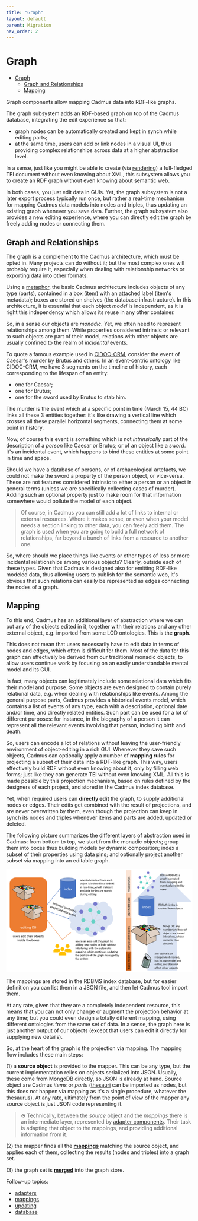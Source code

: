 ```yaml
---
title: "Graph" 
layout: default
parent: Migration
nav_order: 2
---
```


# Graph

- [Graph](#graph)
  - [Graph and Relationships](#graph-and-relationships)
  - [Mapping](#mapping)

Graph components allow mapping Cadmus data into RDF-like graphs.

The graph subsystem adds an RDF-based graph on top of the Cadmus database, integrating the edit experience so that:

- graph nodes can be automatically created and kept in synch while editing parts;
- at the same time, users can add or link nodes in a visual UI, thus providing complex relationships across data at a higher abstraction level.

In a sense, just like you might be able to create (via [rendering](../rendering/architecture)) a full-fledged TEI document without even knowing about XML, this subsystem allows you to create an RDF graph without even knowing about semantic web.

In both cases, you just edit data in GUIs. Yet, the graph subsystem is not a later export process typically run once, but rather a real-time mechanism for mapping Cadmus data models into nodes and triples, thus updating an existing graph whenever you save data. Further, the graph subsystem also provides a new editing experience, where you can directly edit the graph by freely adding nodes or connecting them.

## Graph and Relationships

The graph is a complement to the Cadmus architecture, which must be opted in. Many projects can do without it; but the most complex ones will probably require it, especially when dealing with relationship networks or exporting data into other formats.

Using a [metaphor](../../index.md#overview), the basic Cadmus architecture includes objects of any type (parts), contained in a box (item) with an attached label (item's metadata); boxes are stored on shelves (the database infrastructure). In this architecture, it is essential that each object _model_ is independent, as it is right this independency which allows its reuse in any other container.

So, in a sense our objects are _monadic_. Yet, we often need to represent relationships among them. While properties considered intrinsic or relevant to such objects are part of their model, relations with other objects are usually confined to the realm of _incidental_ events.

To quote a famous example used in [CIDOC-CRM](https://cidoc-crm.org/), consider the event of Caesar's murder by Brutus and others. In an event-centric ontology like CIDOC-CRM, we have 3 segments on the timeline of history, each corresponding to the lifespan of an entity:

- one for Caesar;
- one for Brutus;
- one for the sword used by Brutus to stab him.

The murder is the event which at a specific point in time (March 15, 44 BC) links all these 3 entities together: it's like drawing a vertical line which crosses all these parallel horizontal segments, connecting them at some point in history.

Now, of course this event is something which is not _intrinsically_ part of the description of a _person_ like Caesar or Brutus; or of an object like a _sword_. It's an incidental event, which happens to bind these entities at some point in time and space.

Should we have a database of persons, or of archaeological artefacts, we could not make the sword a property of the person object, or vice-versa. These are not features considered intrinsic to either a person or an object in general terms (unless we are specifically collecting cases of murder). Adding such an optional property just to make room for that information somewhere would pollute the model of each object.

>Of course, in Cadmus you can still add a lot of links to internal or external resources. Where it makes sense, or even when your model needs a section linking to other data, you can freely add them. The graph is used when you are going to build a full network of relationships, far beyond a bunch of links from a resource to another one.

So, where should we place things like events or other types of less or more incidental relationships among various objects? Clearly, outside each of these types. Given that Cadmus is designed also for emitting RDF-like modeled data, thus allowing users to publish for the semantic web, it's obvious that such relations can easily be represented as edges connecting the nodes of a graph.

## Mapping

To this end, Cadmus has an additional layer of abstraction where we can put any of the objects edited in it, together with their relations and any other external object, e.g. imported from some LOD ontologies. This is the **graph**.

This does not mean that users necessarily have to edit data in terms of nodes and edges, which often is difficult for them. Most of the data for this graph can effectively be derived from our traditional monadic objects, to allow users continue work by focusing on an easily understandable mental model and its GUI.

In fact, many objects can legitimately include some relational data which fits their model and purpose. Some objects are even designed to contain purely relational data, e.g. when dealing with relationships like events. Among the general purpose parts, Cadmus provides a historical events model, which contains a list of events of any type, each with a description, optional date and/or time, and directly related entities. Such part can be used for a lot of different purposes: for instance, in the biography of a person it can represent all the relevant events involving that person, including birth and death.

So, users can encode a lot of relations without leaving the user-friendly environment of object-editing in a rich GUI. Whenever they save such objects, Cadmus can optionally apply a number of **mapping rules** for projecting a subset of their data into a RDF-like graph. This way, users effectively build RDF without even knowing about it, only by filling web forms; just like they can generate TEI without even knowing XML. All this is made possible by this projection mechanism, based on rules defined by the designers of each project, and stored in the Cadmus index database.

Yet, when required users can **directly edit** the graph, to supply additional nodes or edges. Their edits get combined with the result of projections, and are never overwritten by them, even though the projection can keep in synch its nodes and triples whenever items and parts are added, updated or deleted.

The following picture summarizes the different layers of abstraction used in Cadmus: from bottom to top, we start from the monadic objects; group them into boxes thus building models by dynamic composition; index a subset of their properties using data pins; and optionally project another subset via mapping into an editable graph.

![graph architecture](img/graph-architecture.png)

The mappings are stored in the RDBMS index database, but for easier definition you can list them in a JSON file, and then let Cadmus tool import them.

At any rate, given that they are a completely independent resource, this means that you can not only change or augment the projection behavior at any time; but you could even design a totally different mapping, using different ontologies from the same set of data. In a sense, the graph here is just another output of our objects (except that users can edit it directly for supplying new details).

So, at the heart of the graph is the projection via mapping. The mapping flow includes these main steps:

(1) a **source object** is provided to the mapper. This can be any type, but the current implementation relies on objects serialized into JSON. Usually, these come from MongoDB directly, so JSON is already at hand. Source object are Cadmus _items_ or _parts_ ([thesauri](../../models/thesauri.md) can be imported as nodes, but this does not happen via mapping as it's a single procedure, whatever the thesaurus). At any rate, ultimately from the point of view of the mapper any source object is just JSON code representing it.

>⚙️ Technically, between the _source_ object and the _mappings_ there is an intermediate layer, represented by [adapter components](adapters). Their task is adapting that object to the mappings, and providing additional information from it.

(2) the mapper finds all the **[mappings](mappings)** matching the source object, and applies each of them, collecting the results (nodes and triples) into a graph set.

(3) the graph set is **[merged](updating)** into the graph store.

Follow-up topics:

- [adapters](adapters)
- [mappings](mappings)
- [updating](updating)
- [database](database)
